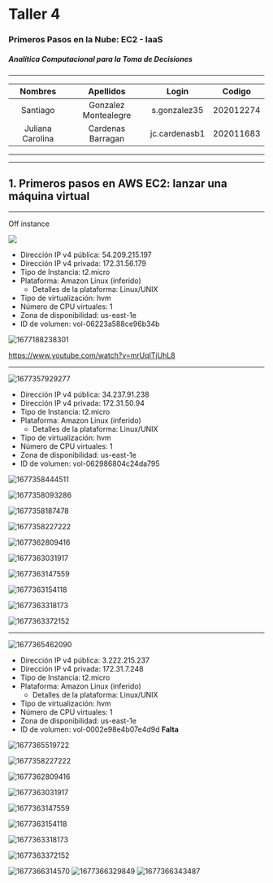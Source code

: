 # Taller 4

### Primeros Pasos en la Nube: EC2 - IaaS

##### Analítica Computacional para la Toma de Decisiones

---

|     Nombres      |      Apellidos       |     Login     |  Codigo   |
| :--------------: | :------------------: | :-----------: | :-------: |
|     Santiago     | Gonzalez Montealegre | s.gonzalez35  | 202012274 |
| Juliana Carolina |  Cardenas Barragan   | jc.cardenasb1 | 202011683 |

---

---

## 1. Primeros pasos en AWS EC2: lanzar una máquina virtual

---

Off instance

![](image/Taller5-Soluci%C3%B3n/1677187092917.png)

- Dirección IP v4 pública: 54.209.215.197
- Dirección IP v4 privada: 172.31.56.179
- Tipo de Instancia: t2.micro
- Plataforma: Amazon Linux (inferido)
  - Detalles de la plataforma: Linux/UNIX
- Tipo de virtualización: hvm
- Número de CPU virtuales: 1
- Zona de disponibilidad: us-east-1e
- ID de volumen: vol-06223a588ce96b34b

![1677188238301](image/Taller5-Solución/1677188238301.png)

https://www.youtube.com/watch?v=mrUqITjUhL8

---

![1677357929277](image/Taller5-Solución/1677357929277.png)

- Dirección IP v4 pública: 34.237.91.238
- Dirección IP v4 privada: 172.31.50.94
- Tipo de Instancia: t2.micro
- Plataforma: Amazon Linux (inferido)
  - Detalles de la plataforma: Linux/UNIX
- Tipo de virtualización: hvm
- Número de CPU virtuales: 1
- Zona de disponibilidad: us-east-1e
- ID de volumen: vol-062986804c24da795

![1677358444511](image/Taller5-Solución/1677358444511.png)

![1677358093286](image/Taller5-Solución/1677358093286.png)

![1677358187478](image/Taller5-Solución/1677358187478.png)

![1677358227222](image/Taller5-Solución/1677358227222.png)

![1677362809416](image/Taller5-Solución/1677362809416.png)

![1677363031917](image/Taller5-Solución/1677363031917.png)

![1677363147559](image/Taller5-Solución/1677363147559.png)

![1677363154118](image/Taller5-Solución/1677363154118.png)

![1677363318173](image/Taller5-Solución/1677363318173.png)

![1677363372152](image/Taller5-Solución/1677363372152.png)

---

![1677365462090](image/Taller5-Solución/1677365462090.png)

- Dirección IP v4 pública: 3.222.215.237
- Dirección IP v4 privada: 172.31.7.248
- Tipo de Instancia: t2.micro
- Plataforma: Amazon Linux (inferido)
  - Detalles de la plataforma: Linux/UNIX
- Tipo de virtualización: hvm
- Número de CPU virtuales: 1
- Zona de disponibilidad: us-east-1e
- ID de volumen: vol-0002e98e4b07e4d9d
  **Falta**

![1677365519722](image/Taller5-Solución/1677365519722.png)

![1677358227222](image/Taller5-Solución/1677358227222.png)

![1677362809416](image/Taller5-Solución/1677362809416.png)

![1677363031917](image/Taller5-Solución/1677363031917.png)

![1677363147559](image/Taller5-Solución/1677363147559.png)

![1677363154118](image/Taller5-Solución/1677363154118.png)

![1677363318173](image/Taller5-Solución/1677363318173.png)

![1677363372152](image/Taller5-Solución/1677363372152.png)

![1677366314570](image/Taller5-Solución/1677366314570.png)
![1677366329849](image/Taller5-Solución/1677366329849.png)
![1677366343487](image/Taller5-Solución/1677366343487.png)
